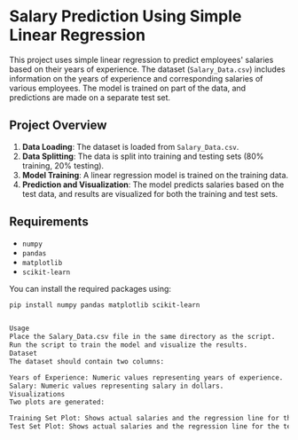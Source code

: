 # Salary Prediction Using Simple Linear Regression

This project uses simple linear regression to predict employees' salaries based on their years of experience. The dataset (`Salary_Data.csv`) includes information on the years of experience and corresponding salaries of various employees. The model is trained on part of the data, and predictions are made on a separate test set.

## Project Overview

1. **Data Loading**: The dataset is loaded from `Salary_Data.csv`.
2. **Data Splitting**: The data is split into training and testing sets (80% training, 20% testing).
3. **Model Training**: A linear regression model is trained on the training data.
4. **Prediction and Visualization**: The model predicts salaries based on the test data, and results are visualized for both the training and test sets.

## Requirements

- `numpy`
- `pandas`
- `matplotlib`
- `scikit-learn`

You can install the required packages using:

```bash
pip install numpy pandas matplotlib scikit-learn


Usage
Place the Salary_Data.csv file in the same directory as the script.
Run the script to train the model and visualize the results.
Dataset
The dataset should contain two columns:

Years of Experience: Numeric values representing years of experience.
Salary: Numeric values representing salary in dollars.
Visualizations
Two plots are generated:

Training Set Plot: Shows actual salaries and the regression line for the training data.
Test Set Plot: Shows actual salaries and the regression line for the test data.